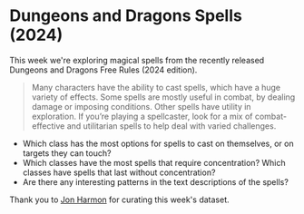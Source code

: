 # Dungeons and Dragons Spells (2024)

This week we're exploring magical spells from the recently released Dungeons and Dragons Free Rules (2024 edition).

> Many characters have the ability to cast spells, which have a huge variety of effects. Some spells are mostly useful in combat, by dealing damage or imposing conditions. Other spells have utility in exploration. If you’re playing a spellcaster, look for a mix of combat-effective and utilitarian spells to help deal with varied challenges.

- Which class has the most options for spells to cast on themselves, or on targets they can touch?
- Which classes have the most spells that require concentration? Which classes have spells that last without concentration?
- Are there any interesting patterns in the text descriptions of the spells?

Thank you to [Jon Harmon](https://github.com/jonthegeek) for curating this week's dataset.


